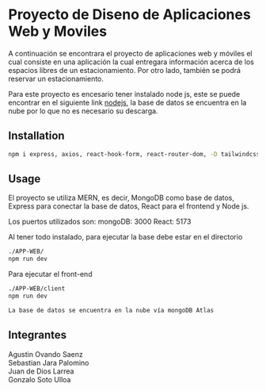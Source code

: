 # Proyecto de Diseno de Aplicaciones Web y Moviles

A continuación se encontrara el proyecto de aplicaciones web y móviles el cual consiste en una aplicación la cual entregara información acerca de los espacios libres de un estacionamiento. Por otro lado, también se podrá reservar un estacionamiento.

Para este proyecto es encesario tener instalado node js, este se puede encontrar en el siguiente link [nodejs](https://nodejs.org/en/download), la base de datos se encuentra en la nube por lo que no es necesario su descarga.

## Installation

```bash
npm i express, axios, react-hook-form, react-router-dom, -D tailwindcss postcss autoprefixer, cookie-parser, zod, bcryptjs, mongodb, mongoose, morgan, nodemon -D, cors

```

## Usage

El proyecto se utiliza MERN, es decir, MongoDB como base de datos, Express para conectar la base de datos, React para el frontend y Node js.

Los puertos utilizados son:
mongoDB: 3000
React: 5173  


Al tener todo instalado, para ejecutar la base debe estar en el directorio  
```bash
./APP-WEB/
npm run dev
```
Para ejecutar el front-end
```bash
./APP-WEB/client
npm run dev
```
```bash
La base de datos se encuentra en la nube vía mongoDB Atlas
```

## Integrantes  
Agustin Ovando Saenz  
Sebastian Jara Palomino  
Juan de Dios Larrea  
Gonzalo Soto Ulloa  
